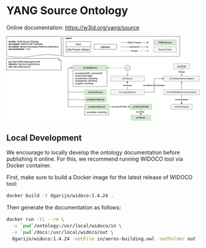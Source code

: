 # YANG Source Ontology

Online documentation: https://w3id.org/yang/source

![YANG Source Ontology](diagrams/yang-source.svg)

## Local Development

We encourage to locally develop the ontology documentation before publishing it online. For this, we recommend running WIDOCO tool via Docker container.

First, make sure to build a Docker image for the latest release of WIDOCO tool:
```bash
docker build -t dgarijo/widoco:1.4.24 .
```
Then generate the documentation as follows:

```bash
docker run -ti --rm \
  -v `pwd`/ontology:/usr/local/widoco/in \
  -v `pwd`/docs:/usr/local/widoco/out \
  dgarijo/widoco:1.4.24 -ontFile in/aeros-building.owl -outFolder out -webVowl -oops  -getOntologyMetadata -htaccess -licensius
```
